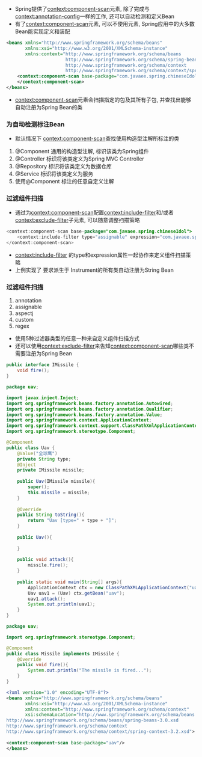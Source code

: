 
* Spring提供了<context:component-scan>元素, 除了完成与<context:annotation-config>一样的工作, 还可以自动检测和定义Bean
* 有了<context:component-scan>元素, 可以不使用<bean>元素, Spring应用中的大多数Bean能实现定义和装配
```xml
<beans xmlns="http://www.springframework.org/schema/beans"
       xmlns:xsi="http://www.w3.org/2001/XMLSchema-instance"
       xmlns:context="http://www.springframework.org/schema/beans
                      http://www.springframework.org/schema/spring-beans-3.0.xsd
                      http://www.springframework.org/schema/context
                      http://www.springframework.org/schema/context/spring-context-3.0.xsd">
    <context:component-scan base-package="com.javaee.spring.chineseIdol">
    </context:component-scan>
</beans>
```
* <context:component-scan>元素会扫描指定的包及其所有子包, 并查找出能够自动注册为Spring Bean的类

### 为自动检测标注Bean
* 默认情况下 <context:component-scan>查找使用构造型注解所标注的类
1) @Component 通用的构造型注解, 标识该类为Spring组件
2) @Controller 标识将该类定义为Spring MVC Controller
3) @Repository 标识将该类定义为数据仓库
4) @Service 标识将该类定义为服务
5) 使用@Component 标注的任意自定义注解

### 过滤组件扫描
* 通过为<context:component-scan>配置<context:include-filter>和/或者<context:exclude-filter>子元素, 可以随意调整扫描策略
```java
<context:component-scan base-package="com.javaee.spring.chineseIdol">
    <context:include-filter type="assignable" expression="com.javaee.spring.chineseIdol.Instrument"/>
</context:component-scan>
```
* <context:include-filter> 的type和expression属性一起协作来定义组件扫描策略
* 上例实现了 要求派生于 Instrument的所有类自动注册为String Bean

### 过滤组件扫描
1) annotation
2) assignable
3) aspectj
4) custom
5) regex

* 使用5种过滤器类型的任意一种来自定义组件扫描方式
* 还可以使用<context:exclude-filter>来告知<context:component-scan>哪些类不需要注册为Spring Bean

```IMissile.java
public interface IMissile {
    void fire();
}
```

```Uav.java
package uav;

import javax.inject.Inject;
import org.springframework.beans.factory.annotation.Autowired;
import org.springframework.beans.factory.annotation.Qualifier;
import org.springframework.beans.factory.annotation.Value;
import org.springframework.context.ApplicationContext;
import org.springframework.context.support.ClassPathXmlApplicationContext;
import org.springframework.stereotype.Component;

@Component
public class Uav {
    @Value("全球鹰")
    private String type;
    @Inject
    private IMissile missile;
    
    public Uav(IMissile missile){
        super();
        this.missile = missile;
    }
    
    @Override
    public String toString(){
        return "Uav [type=" + type + "]";
    }
    
    public Uav(){
    
    }
    
    public void attack(){
        missile.fire();
    }
    
    public static void main(String[] args){
        ApplicationContext ctx = new ClassPathXMLApplicationContext("uav/uav.xml");
        Uav uav1 = (Uav) ctx.getBean("uav");
        uav1.attack();
        System.out.println(uav1);
    }
}
```

```java
package uav;

import org.springframework.stereotype.Component;

@Component
public class Missile implements IMissile {
    @Override
    public void fire(){
        System.out.println("The missile is fired...");
    }
}
```

```xml
<?xml version="1.0" encoding="UTF-8"?>
<beans xmlns="http://www.springframework.org/schema/beans"
       xmlns:xsi="http://www.w3.org/2001/XMLSchema-instance"
       xmlns:context="http://www.springframework.org/schema/context"
       xsi:schemaLocation="http://www.springframework.org/schema/beans
http://www.springframework.org/schema/beans/spring-beans-3.0.xsd
http://www.springframework.org/schema/context
http://www.springframework.org/schema/context/spring-context-3.2.xsd">
       
<context:component-scan base-package="uav"/>
</beans>
```

